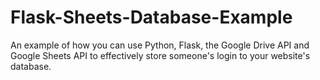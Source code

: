 # Flask-Sheets-Database-Example
An example of how you can use Python, Flask, the Google Drive API and Google Sheets API to effectively store someone's login to your website's database.
